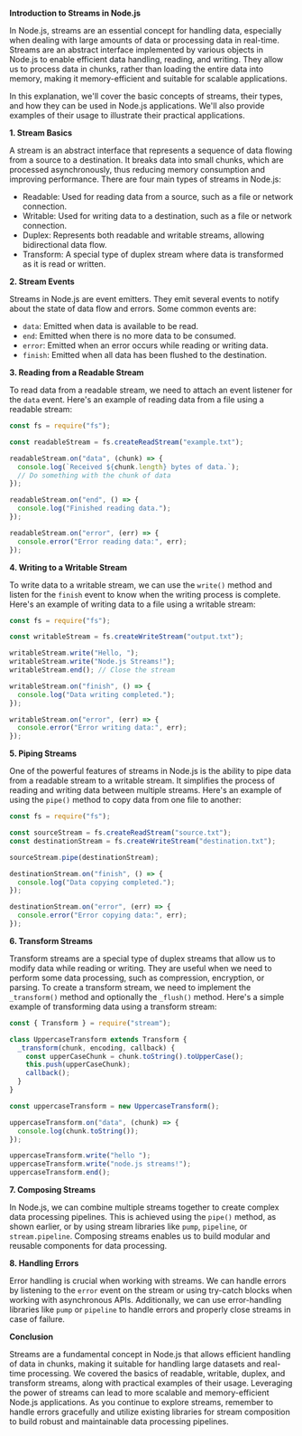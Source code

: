 **Introduction to Streams in Node.js**

In Node.js, streams are an essential concept for handling data, especially when dealing with large amounts of data or processing data in real-time. Streams are an abstract interface implemented by various objects in Node.js to enable efficient data handling, reading, and writing. They allow us to process data in chunks, rather than loading the entire data into memory, making it memory-efficient and suitable for scalable applications.

In this explanation, we'll cover the basic concepts of streams, their types, and how they can be used in Node.js applications. We'll also provide examples of their usage to illustrate their practical applications.

**1. Stream Basics**

A stream is an abstract interface that represents a sequence of data flowing from a source to a destination. It breaks data into small chunks, which are processed asynchronously, thus reducing memory consumption and improving performance. There are four main types of streams in Node.js:

- Readable: Used for reading data from a source, such as a file or network connection.
- Writable: Used for writing data to a destination, such as a file or network connection.
- Duplex: Represents both readable and writable streams, allowing bidirectional data flow.
- Transform: A special type of duplex stream where data is transformed as it is read or written.

**2. Stream Events**

Streams in Node.js are event emitters. They emit several events to notify about the state of data flow and errors. Some common events are:

- `data`: Emitted when data is available to be read.
- `end`: Emitted when there is no more data to be consumed.
- `error`: Emitted when an error occurs while reading or writing data.
- `finish`: Emitted when all data has been flushed to the destination.

**3. Reading from a Readable Stream**

To read data from a readable stream, we need to attach an event listener for the `data` event. Here's an example of reading data from a file using a readable stream:

```javascript
const fs = require("fs");

const readableStream = fs.createReadStream("example.txt");

readableStream.on("data", (chunk) => {
  console.log(`Received ${chunk.length} bytes of data.`);
  // Do something with the chunk of data
});

readableStream.on("end", () => {
  console.log("Finished reading data.");
});

readableStream.on("error", (err) => {
  console.error("Error reading data:", err);
});
```

**4. Writing to a Writable Stream**

To write data to a writable stream, we can use the `write()` method and listen for the `finish` event to know when the writing process is complete. Here's an example of writing data to a file using a writable stream:

```javascript
const fs = require("fs");

const writableStream = fs.createWriteStream("output.txt");

writableStream.write("Hello, ");
writableStream.write("Node.js Streams!");
writableStream.end(); // Close the stream

writableStream.on("finish", () => {
  console.log("Data writing completed.");
});

writableStream.on("error", (err) => {
  console.error("Error writing data:", err);
});
```

**5. Piping Streams**

One of the powerful features of streams in Node.js is the ability to pipe data from a readable stream to a writable stream. It simplifies the process of reading and writing data between multiple streams. Here's an example of using the `pipe()` method to copy data from one file to another:

```javascript
const fs = require("fs");

const sourceStream = fs.createReadStream("source.txt");
const destinationStream = fs.createWriteStream("destination.txt");

sourceStream.pipe(destinationStream);

destinationStream.on("finish", () => {
  console.log("Data copying completed.");
});

destinationStream.on("error", (err) => {
  console.error("Error copying data:", err);
});
```

**6. Transform Streams**

Transform streams are a special type of duplex streams that allow us to modify data while reading or writing. They are useful when we need to perform some data processing, such as compression, encryption, or parsing. To create a transform stream, we need to implement the `_transform()` method and optionally the `_flush()` method. Here's a simple example of transforming data using a transform stream:

```javascript
const { Transform } = require("stream");

class UppercaseTransform extends Transform {
  _transform(chunk, encoding, callback) {
    const upperCaseChunk = chunk.toString().toUpperCase();
    this.push(upperCaseChunk);
    callback();
  }
}

const uppercaseTransform = new UppercaseTransform();

uppercaseTransform.on("data", (chunk) => {
  console.log(chunk.toString());
});

uppercaseTransform.write("hello ");
uppercaseTransform.write("node.js streams!");
uppercaseTransform.end();
```

**7. Composing Streams**

In Node.js, we can combine multiple streams together to create complex data processing pipelines. This is achieved using the `pipe()` method, as shown earlier, or by using stream libraries like `pump`, `pipeline`, or `stream.pipeline`. Composing streams enables us to build modular and reusable components for data processing.

**8. Handling Errors**

Error handling is crucial when working with streams. We can handle errors by listening to the `error` event on the stream or using try-catch blocks when working with asynchronous APIs. Additionally, we can use error-handling libraries like `pump` or `pipeline` to handle errors and properly close streams in case of failure.

**Conclusion**

Streams are a fundamental concept in Node.js that allows efficient handling of data in chunks, making it suitable for handling large datasets and real-time processing. We covered the basics of readable, writable, duplex, and transform streams, along with practical examples of their usage. Leveraging the power of streams can lead to more scalable and memory-efficient Node.js applications. As you continue to explore streams, remember to handle errors gracefully and utilize existing libraries for stream composition to build robust and maintainable data processing pipelines.
